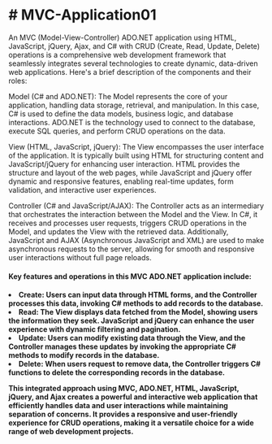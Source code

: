 <h1> # MVC-Application01</h1>
<p>An MVC (Model-View-Controller) ADO.NET application using HTML, JavaScript, jQuery, Ajax, and C# with CRUD (Create, Read, Update, Delete) operations is a comprehensive web development framework that seamlessly integrates several technologies to create dynamic, data-driven web applications. Here's a brief description of the components and their roles:<br>

Model (C# and ADO.NET): The Model represents the core of your application, handling data storage, retrieval, and manipulation. In this case, C# is used to define the data models, business logic, and database interactions. ADO.NET is the technology used to connect to the database, execute SQL queries, and perform CRUD operations on the data.

View (HTML, JavaScript, jQuery): The View encompasses the user interface of the application. It is typically built using HTML for structuring content and JavaScript/jQuery for enhancing user interaction. HTML provides the structure and layout of the web pages, while JavaScript and jQuery offer dynamic and responsive features, enabling real-time updates, form validation, and interactive user experiences.

Controller (C# and JavaScript/AJAX): The Controller acts as an intermediary that orchestrates the interaction between the Model and the View. In C#, it receives and processes user requests, triggers CRUD operations in the Model, and updates the View with the retrieved data. Additionally, JavaScript and AJAX (Asynchronous JavaScript and XML) are used to make asynchronous requests to the server, allowing for smooth and responsive user interactions without full page reloads.</p>

<h4>Key features and operations in this MVC ADO.NET application include:<h4>
<li>Create: Users can input data through HTML forms, and the Controller processes this data, invoking C# methods to add records to the database.</li>
<li>Read: The View displays data fetched from the Model, showing users the information they seek. JavaScript and jQuery can enhance the user experience with dynamic filtering and pagination.</li>
<li>Update: Users can modify existing data through the View, and the Controller manages these updates by invoking the appropriate C# methods to modify records in the database.</li>
<li>Delete: When users request to remove data, the Controller triggers C# functions to delete the corresponding records in the database.</li>
<p>This integrated approach using MVC, ADO.NET, HTML, JavaScript, jQuery, and Ajax creates a powerful and interactive web application that efficiently handles data and user interactions while maintaining separation of concerns. It provides a responsive and user-friendly experience for CRUD operations, making it a versatile choice for a wide range of web development projects.</p>



